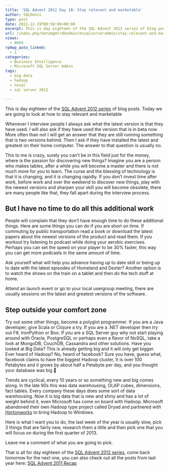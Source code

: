 ```yaml
---
title: 'SQL Advent 2012 Day 18: Stay relevant and marketable'
author: SQLDenis
type: post
date: 2012-12-19T00:50:00+00:00
excerpt: This is day eighteen of the SQL Advent 2012 series of blog posts. Today we are going to look at how to stay relevant and marketable.
url: /index.php/datamgmt/dbadmin/mssqlserveradmin/stay-relevant-and-marketable/
views:
  - 8059
rp4wp_auto_linked:
  - 1
categories:
  - Business Intelligence
  - Microsoft SQL Server Admin
tags:
  - big data
  - hadoop
  - nosql
  - sql server 2012

---
```

This is day eighteen of the [SQL Advent 2012 series][1] of blog posts. Today we are going to look at how to stay relevant and marketable

Whenever I interview people I always ask what the latest version is that they have used. I will also ask if they have used the version that is in beta now. More often than not I will get an answer that they are still running something that is two versions behind. Then I ask if they have installed the latest and greatest on their home computer. The answer to that question is usually no.

This to me is crazy, surely you can&#8217;t be in this field just for the money, where is the passion for discovering new things? Imagine you are a person who makes tables, after a while you will become a master and there is not much more for you to learn. The curse and the blessing of technology is that it is changing, and it is changing rapidly. If you don&#8217;t invest time after work, before work and over the weekend to discover new things, play with the newest versions and sharpen your skill you will become obsolete, there are many people like that, they fall apart during the interview process.

## But I have no time to do all this additional work

People will complain that they don&#8217;t have enough time to do these additional things. Here are some things you can do if you are short on time. If commuting by public transportation read a book or download the latest papers about the newest versions of the product and read them. If you workout try listening to podcast while doing your aerobic exercises. Perhaps you can set the speed on your player to be 30% faster, this way you can get more podcasts in the same amount of time.
  
Ask yourself what will help you advance having up to date skill or being up to date with the latest episodes of Homeland and Dexter? Another option is to watch the shows on the train on a tablet and then do the tech stuff at home.

Attend an launch event or go to your local usergroup meeting, there are usually sessions on the latest and greatest versions of the software.

## Step outside your comfort zone

Try out some other things, become a polyglot programmer. If you are a Java developer, give Scala or Clojure a try. If you are a .NET developer then try out F#, IronPython or Boo. If you are a SQL Server guy why not start playing around with Oracle, PostgreSQL or perhaps even a flavor of NoSQL, take a look at MongoDB, CouchDB, Cassandra and other solutions. Have you looked at Big Data? This is already getting big and it will only get bigger. Ever heard of Hadoop? No, heard of facebook? Sure you have, guess what, facebook claims to have the biggest Hadoop cluster, It is over 100 Petabytes and it grows by about half a Petabyte per day, and you thought your database was big 🙂
  
Trends are cyclical, every 10 years or so something new and big comes along. In the late 90s this was data warehousing, OLAP cubes, dimensions, fact tables. Every company these days does some sort of data warehousing. Now it is big data that is new and shiny and has a lot of weight behind it, even Microsoft has come on board with Hadoop. Microsoft abandoned their own Hadoop type project called Dryad and partnered with [Hortonworks][2] to bring Hadoop to Windows.

Here is what I want you to do, the last week of the year is usually slow, pick 3 things that are fairly new, research them a little and then pick one that you will focus on during the first quarter of 2013.

Leave me a comment of what you are going to pick.

That is all for day eighteen of the [SQL Advent 2012 series][1], come back tomorrow for the next one, you can also check out all the posts from last year here: [SQL Advent 2011 Recap][3]

 [1]: /index.php/DataMgmt/DBProgramming/sql-advent-2012-here-is
 [2]: http://hortonworks.com/partners/microsoft/
 [3]: /index.php/DataMgmt/DataDesign/sql-advent-2011-recap